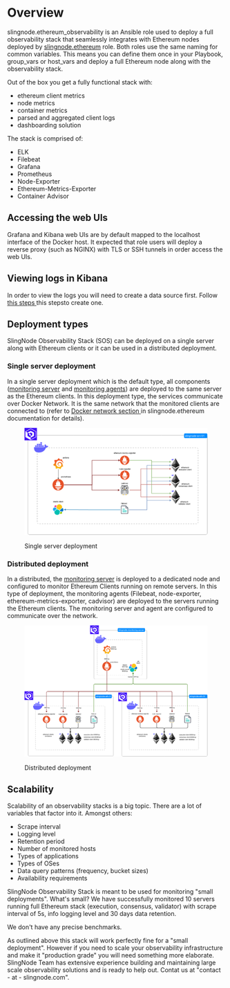 # Overview

slingnode.ethereum\_observability is an Ansible role used to deploy a full observability stack that seamlessly integrates with Ethereum nodes deployed by [slingnode.ethereum](https://docs.slingnode.com/slingnode.ethereum/) role. Both roles use the same naming for common variables. This means you can define them once in your Playbook, group\_vars or host\_vars and deploy a full Ethereum node along with the observability stack.&#x20;

Out of the box you get a fully functional stack with:

* ethereum client metrics
* node metrics
* container metrics
* parsed and aggregated client logs&#x20;
* dashboarding solution

The stack is comprised of:&#x20;

* ELK
* Filebeat
* Grafana
* Prometheus
* Node-Exporter
* Ethereum-Metrics-Exporter
* Container Advisor

## Accessing the web UIs&#x20;

Grafana and Kibana web UIs are by default mapped to the localhost interface of the Docker host. It expected that role users will deploy a reverse proxy (such as NGINX) with TLS or SSH tunnels in order access the web UIs. &#x20;

## Viewing logs in Kibana

In order to view the logs you will need to create a data source first. Follow [this steps ](components/elk/creating-kibana-data-view.md)this stepsto create one.&#x20;

## Deployment types

SlingNode Observability Stack (SOS) can be deployed on a single server along with Ethereum clients or it can be used in a distributed deployment.&#x20;

### Single server deployment

In a single server deployment which is the default type, all components ([monitoring server](architecture.md#monitoring-server) and [monitoring agents](architecture.md#monitoring-agents)) are deployed to the same server as the Ethereum clients. In this deployment type, the services communicate over Docker Network. It is the same network that the monitored clients are connected to (refer to [Docker network section ](architecture.md)in slingnode.ethereum documentation for details).&#x20;

<figure><img src=".gitbook/assets/slingnode-ethereum-observabiliyt-single.png" alt=""><figcaption><p>Single server deployment</p></figcaption></figure>

### Distributed deployment

In a distributed, the [monitoring server](architecture.md#monitoring-server) is deployed to a dedicated node and configured to monitor Ethereum Clients running on remote servers. In this type of deployment, the monitoring agents (Filebeat, node-exporter, ethereum-metrics-exporter,  cadvisor) are deployed to the servers running the Ethereum clients. The monitoring server and agent are configured to communicate  over the network.&#x20;

<figure><img src=".gitbook/assets/slingnode-ethereum-observabiliyt-distributed.png" alt=""><figcaption><p>Distributed deployment</p></figcaption></figure>

## Scalability

Scalability of an observability stacks is a big topic. There are a lot of variables  that factor into it. Amongst others:

* Scrape interval
* Logging level
* Retention period
* Number of monitored hosts
* Types of applications&#x20;
* Types of OSes
* Data query patterns (frequency, bucket sizes)
* Availability requirements

SlingNode Observability Stack is meant to be used for monitoring "small deployments". What's small? We have successfully monitored 10 servers running full Ethereum stack (execution, consensus, validator) with scrape interval of 5s, info logging level and 30 days data retention.&#x20;

We don't have any precise benchmarks.&#x20;

As outlined above this stack will work perfectly fine for a "small deployment". However if you need to scale your observability infrastructure and make it "production grade" you will need something more elaborate. SlingNode Team has extensive experience building and maintaining large scale observability solutions and is ready to help out. Contat us at  "contact - at - slingnode.com".&#x20;
